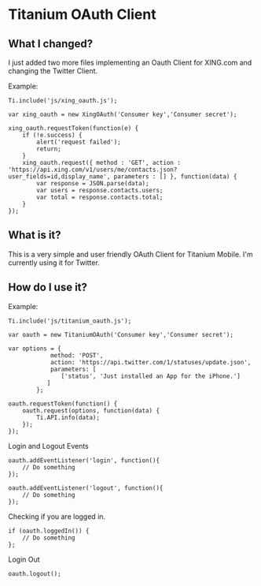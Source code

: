 Titanium OAuth Client
================================

What I changed?
---------------------------------------
I just added two more files implementing an Oauth Client for XING.com and changing the Twitter Client.

Example:

	Ti.include('js/xing_oauth.js');

	var xing_oauth = new XingOAuth('Consumer key','Consumer secret');

	xing_oauth.requestToken(function(e) {
		if (!e.success) {
			alert('request failed');
			return;
		}
		xing_oauth.request({ method : 'GET', action : 'https://api.xing.com/v1/users/me/contacts.json?user_fields=id,display_name', parameters : [] }, function(data) {
			var response = JSON.parse(data);
			var users = response.contacts.users;
			var total = response.contacts.total;
		}
	});

What is it?
---------------------------------------
This is a very simple and user friendly OAuth Client for Titanium Mobile. I'm currently using it for Twitter.
 

How do I use it?
---------------------------------------
Example:

	Ti.include('js/titanium_oauth.js');
	
	var oauth = new TitaniumOAuth('Consumer key','Consumer secret');
	
	var options = {
		        method: 'POST',
		        action: 'https://api.twitter.com/1/statuses/update.json',
		        parameters: [
		           ['status', 'Just installed an App for the iPhone.']
		       ]
		    };
	
	oauth.requestToken(function() {
		oauth.request(options, function(data) {
			Ti.API.info(data);
		});
	});


Login and Logout Events

    oauth.addEventListener('login', function(){ 
	    // Do something
    });

    oauth.addEventListener('logout', function(){ 
	    // Do something
    });
    
Checking if you are logged in.

    if (oauth.loggedIn()) { 
    	// Do something
    };
	
Login Out

    oauth.logout();
    






